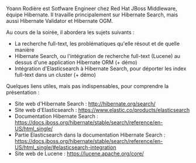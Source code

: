 Yoann Rodière est Sotfware Engineer chez Red Hat JBoss Middleware, équipe Hibernate. Il travaille principalement sur Hibernate Search, mais aussi Hibernate Validator et Hibernate OGM.

Au cours de la soirée, il abordera les sujets suivants :

* La recherche full-text, les problématiques qu'elle résout et de quelle manière
* Hibernate Search, ou l'intégration de recherche full-text (Lucene) au dessus d'une application Hibernate ORM (+ démo)
* Intégration d'Elasticsearch à Hibernate Search, pour déporter les index full-text dans un cluster (+ démo)

Quelques liens utiles, mais pas indispensables, pour comprendre la présentation :

* Site web d'Hibernate Search : http://hibernate.org/search/
* Site web d'Elasticsearch : https://www.elastic.co/products/elasticsearch
* Documentation Hibernate Search : https://docs.jboss.org/hibernate/stable/search/reference/en-US/html_single/
* Partie Elasticsearch dans la documentation Hibernate Search : https://docs.jboss.org/hibernate/stable/search/reference/en-US/html_single/#elasticsearch-integration
* Site web de Lucene : https://lucene.apache.org/core/

